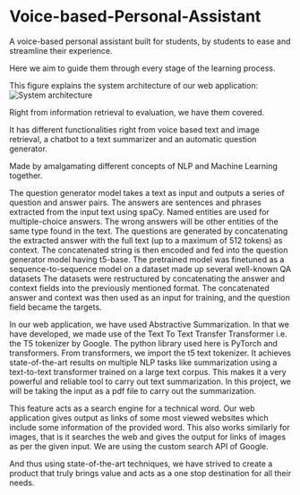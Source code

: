 # Voice-based-Personal-Assistant
A voice-based personal assistant built for students, by students to ease and streamline their experience. 

Here we aim to guide them through every stage of the learning process. 

This figure explains the system architecture of our web application:
![System architecture](https://user-images.githubusercontent.com/61611259/125900212-dd4b5984-4fa4-41da-bfe3-f02ef89c74b0.png)

Right from information retrieval to evaluation, we have them covered.

It has different functionalities right from voice based text and image retrieval, a chatbot to a text summarizer and an automatic question generator. 

Made by amalgamating different concepts of NLP and Machine Learning together.

The question generator model takes a text as input and outputs a series of question and answer pairs. The answers are sentences and phrases extracted from the input text using spaCy. Named entities are used for multiple-choice answers. The wrong answers will be other entities of the same type found in the text. The questions are generated by concatenating the extracted answer with the full text (up to a maximum of 512 tokens) as context. The concatenated string is then encoded and fed into the question generator model having t5-base. The pretrained model was finetuned as a sequence-to-sequence model on a dataset made up several well-known QA datasets The datasets were restructured by concatenating the answer and context fields into the previously mentioned format. The concatenated answer and context was then used as an input for training, and the question field became the targets.

In our web application, we have used Abstractive Summarization. In that we have developed, we made use of the Text To Text Transfer Transformer i.e. the T5 tokenizer by Google. The python library used here is PyTorch and transformers. From transformers, we import the t5 text tokenizer. It achieves state-of-the-art results on multiple NLP tasks like summarization using a text-to-text transformer trained on a large text corpus. This makes it a very powerful and reliable tool to carry out text summarization. In this project, we will be taking the input as a pdf file to carry out the summarization.

This feature acts as a search engine for a technical word. Our web application gives output as links of some most viewed websites which include some information of the provided word. This also works similarly for images, that is it searches the web and gives the output for links of images as per the given input. We are using the custom search API of Google.

And thus using state-of-the-art techniques, we have strived to create a product that truly brings value and acts as a one stop destination for all their needs.
